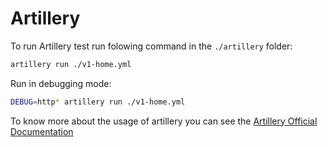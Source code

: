 # Artillery


To run Artillery test run folowing command in the `./artillery` folder:

```bash
artillery run ./v1-home.yml
```

Run in debugging mode:

```bash
DEBUG=http* artillery run ./v1-home.yml
```

To know more about the usage of artillery you can see the [Artillery Official Documentation](https://www.artillery.io/docs)